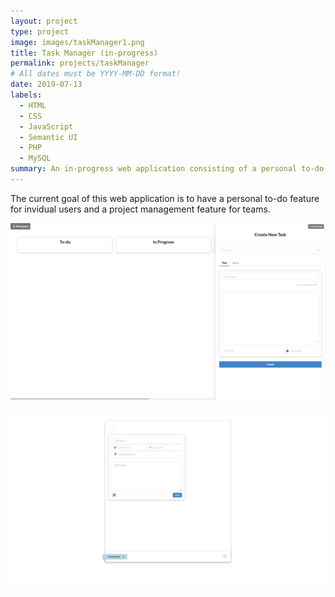 ```yaml
---
layout: project
type: project
image: images/taskManager1.png
title: Task Manager (in-progress)
permalink: projects/taskManager
# All dates must be YYYY-MM-DD format!
date: 2019-07-13
labels:
  - HTML
  - CSS
  - JavaScript
  - Semantic UI
  - PHP
  - MySQL
summary: An in-progress web application consisting of a personal to-do feature for invidual users and a project management feature for teams.
---
```


The current goal of this web application is to have a personal to-do feature for invidual users and a project management feature for teams.

<img class="ui fluid image" src="../images/taskManager1.png">
<br/><br/>
<img class="ui fluid image" src="../images/taskManager2.png">
